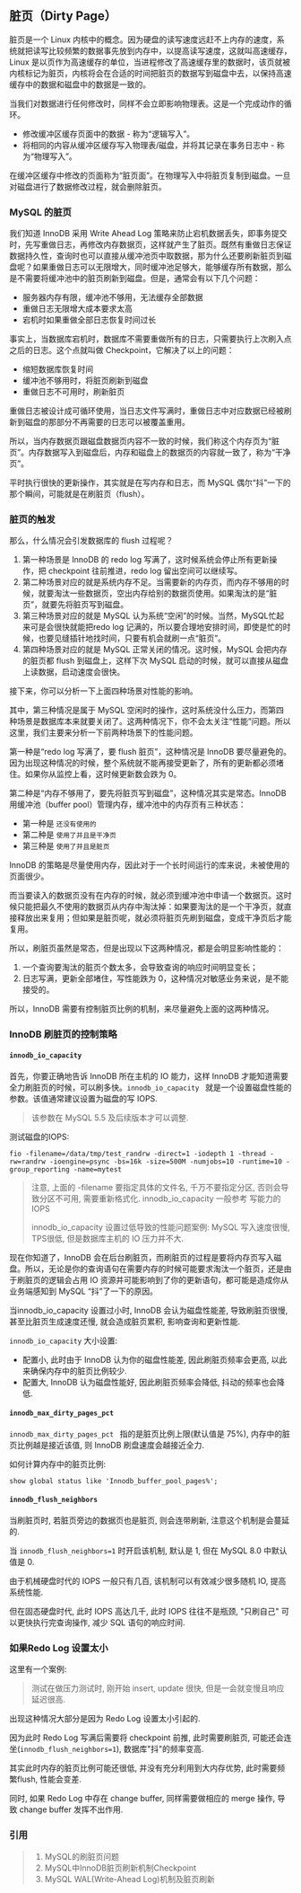 ## 脏页（Dirty Page）

脏页是一个 Linux 内核中的概念。因为硬盘的读写速度远赶不上内存的速度，系统就把读写比较频繁的数据事先放到内存中，以提高读写速度，这就叫高速缓存，Linux 是以页作为高速缓存的单位，当进程修改了高速缓存里的数据时，该页就被内核标记为脏页，内核将会在合适的时间把脏页的数据写到磁盘中去，以保持高速缓存中的数据和磁盘中的数据是一致的。

当我们对数据进行任何修改时，同样不会立即影响物理表。这是一个完成动作的循环。

  - 修改缓冲区缓存页面中的数据 - 称为“逻辑写入”。
  - 将相同的内容从缓冲区缓存写入物理表/磁盘，并将其记录在事务日志中 - 称为“物理写入”。

在缓冲区缓存中修改的页面称为“脏页面”。在物理写入中将脏页复制到磁盘。一旦对磁盘进行了数据修改过程，就会删除脏页。

### MySQL 的脏页

我们知道 InnoDB 采用 Write Ahead Log 策略来防止宕机数据丢失，即事务提交时，先写重做日志，再修改内存数据页，这样就产生了脏页。既然有重做日志保证数据持久性，查询时也可以直接从缓冲池页中取数据，那为什么还要刷新脏页到磁盘呢？如果重做日志可以无限增大，同时缓冲池足够大，能够缓存所有数据，那么是不需要将缓冲池中的脏页刷新到磁盘。但是，通常会有以下几个问题：

  - 服务器内存有限，缓冲池不够用，无法缓存全部数据
  - 重做日志无限增大成本要求太高
  - 宕机时如果重做全部日志恢复时间过长

事实上，当数据库宕机时，数据库不需要重做所有的日志，只需要执行上次刷入点之后的日志。这个点就叫做 Checkpoint，它解决了以上的问题：

  - 缩短数据库恢复时间
  - 缓冲池不够用时，将脏页刷新到磁盘
  - 重做日志不可用时，刷新脏页

重做日志被设计成可循环使用，当日志文件写满时，重做日志中对应数据已经被刷新到磁盘的那部分不再需要的日志可以被覆盖重用。

所以，当内存数据页跟磁盘数据页内容不一致的时候，我们称这个内存页为“脏页”。内存数据写入到磁盘后，内存和磁盘上的数据页的内容就一致了，称为“干净页”。

平时执行很快的更新操作，其实就是在写内存和日志，而 MySQL 偶尔“抖”一下的那个瞬间，可能就是在刷脏页（flush）。

### 脏页的触发

那么，什么情况会引发数据库的 flush 过程呢？

1. 第一种场景是 InnoDB 的 redo log 写满了，这时候系统会停止所有更新操作，把 checkpoint 往前推进，redo log 留出空间可以继续写。
2. 第二种场景对应的就是系统内存不足。当需要新的内存页，而内存不够用的时候，就要淘汰一些数据页，空出内存给别的数据页使用。如果淘汰的是“脏页”，就要先将脏页写到磁盘。
3. 第三种场景对应的就是 MySQL 认为系统“空闲”的时候。当然，MySQL忙起来可是会很快就能把redo log 记满的，所以要合理地安排时间，即使是忙的时候，也要见缝插针地找时间，只要有机会就刷一点“脏页”。
4. 第四种场景对应的就是 MySQL 正常关闭的情况。这时候，MySQL 会把内存的脏页都 flush 到磁盘上，这样下次 MySQL 启动的时候，就可以直接从磁盘上读数据，启动速度会很快。

接下来，你可以分析一下上面四种场景对性能的影响。

其中，第三种情况是属于 MySQL 空闲时的操作，这时系统没什么压力，而第四种场景是数据库本来就要关闭了。这两种情况下，你不会太关注“性能”问题。所以这里，我们主要来分析一下前两种场景下的性能问题。

第一种是“redo log 写满了，要 flush 脏页”，这种情况是 InnoDB 要尽量避免的。因为出现这种情况的时候，整个系统就不能再接受更新了，所有的更新都必须堵住。如果你从监控上看，这时候更新数会跌为 0。

第二种是“内存不够用了，要先将脏页写到磁盘”，这种情况其实是常态。InnoDB 用缓冲池（buffer pool）管理内存，缓冲池中的内存页有三种状态：

  - 第一种是 `还没有使用的`
  - 第二种是 `使用了并且是干净页`
  - 第三种是 `使用了并且是脏页`

InnoDB 的策略是尽量使用内存，因此对于一个长时间运行的库来说，未被使用的页面很少。

而当要读入的数据页没有在内存的时候，就必须到缓冲池中申请一个数据页。这时候只能把最久不使用的数据页从内存中淘汰掉：如果要淘汰的是一个干净页，就直接释放出来复用；但如果是脏页呢，就必须将脏页先刷到磁盘，变成干净页后才能复用。

所以，刷脏页虽然是常态，但是出现以下这两种情况，都是会明显影响性能的：

  1. 一个查询要淘汰的脏页个数太多，会导致查询的响应时间明显变长；
  2. 日志写满，更新全部堵住，写性能跌为 0，这种情况对敏感业务来说，是不能接受的。

所以，InnoDB 需要有控制脏页比例的机制，来尽量避免上面的这两种情况。

### InnoDB 刷脏页的控制策略

#### `innodb_io_capacity`

首先，你要正确地告诉 InnoDB 所在主机的 IO 能力，这样 InnoDB 才能知道需要全力刷脏页的时候，可以刷多快。`innodb_io_capacity ` 就是一个设置磁盘性能的参数。该值通常建议设置为磁盘的写 IOPS.

> 该参数在 MySQL 5.5 及后续版本才可以调整.

测试磁盘的IOPS:

```
fio -filename=/data/tmp/test_randrw -direct=1 -iodepth 1 -thread -rw=randrw -ioengine=psync -bs=16k -size=500M -numjobs=10 -runtime=10 -group_reporting -name=mytest
```

>注意, 上面的 -filename 要指定具体的文件名, 千万不要指定分区, 否则会导致分区不可用, 需要重新格式化.
>innodb_io_capacity 一般参考 写能力的 IOPS
>
>innodb_io_capacity 设置过低导致的性能问题案例:
>MySQL 写入速度很慢, TPS很低, 但是数据库主机的 IO 压力并不大.

现在你知道了，InnoDB 会在后台刷脏页，而刷脏页的过程是要将内存页写入磁盘。所以，无论是你的查询语句在需要内存的时候可能要求淘汰一个脏页，还是由于刷脏页的逻辑会占用 IO 资源并可能影响到了你的更新语句，都可能是造成你从业务端感知到 MySQL “抖”了一下的原因。

当innodb_io_capacity 设置过小时, InnoDB 会认为磁盘性能差, 导致刷脏页很慢, 甚至比脏页生成速度还慢, 就会造成脏页累积, 影响查询和更新性能.

`innodb_io_capacity` 大小设置:

  - 配置小, 此时由于 InnoDB 认为你的磁盘性能差, 因此刷脏页频率会更高, 以此来确保内存中的脏页比例较少.
  - 配置大, InnoDB 认为磁盘性能好, 因此刷脏页频率会降低, 抖动的频率也会降低.

#### `innodb_max_dirty_pages_pct `

`innodb_max_dirty_pages_pct ` 指的是脏页比例上限(默认值是 75%), 内存中的脏页比例越是接近该值, 则 InnoDB 刷盘速度会越接近全力.

如何计算内存中的脏页比例:

```
show global status like 'Innodb_buffer_pool_pages%';
```
#### `innodb_flush_neighbors `

当刷脏页时, 若脏页旁边的数据页也是脏页, 则会连带刷新, 注意这个机制是会蔓延的.

当 `innodb_flush_neighbors=1` 时开启该机制, 默认是 1, 但在 MySQL 8.0 中默认值是 0.

由于机械硬盘时代的 IOPS 一般只有几百, 该机制可以有效减少很多随机 IO, 提高系统性能.

但在固态硬盘时代, 此时 IOPS 高达几千, 此时 IOPS 往往不是瓶颈, "只刷自己" 可以更快执行完查询操作, 减少 SQL 语句的响应时间.

### 如果Redo Log 设置太小

这里有一个案例:
>测试在做压力测试时, 刚开始 insert, update 很快, 但是一会就变慢且响应延迟很高.

出现这种情况大部分是因为 Redo Log 设置太小引起的.

因为此时 Redo Log 写满后需要将 checkpoint 前推, 此时需要刷脏页, 可能还会连坐(`innodb_flush_neighbors=1`), 数据库"抖"的频率变高.

其实此时内存的脏页比例可能还很低, 并没有充分利用到大内存优势, 此时需要频繁flush, 性能会变差.

同时, 如果 Redo Log 中存在 change buffer, 同样需要做相应的 merge 操作, 导致 change buffer 发挥不出作用.

### 引用
>1. MySQL的刷脏页问题
>2. MySQL中InnoDB脏页刷新机制Checkpoint
>3. MySQL WAL(Write-Ahead Log)机制及脏页刷新
